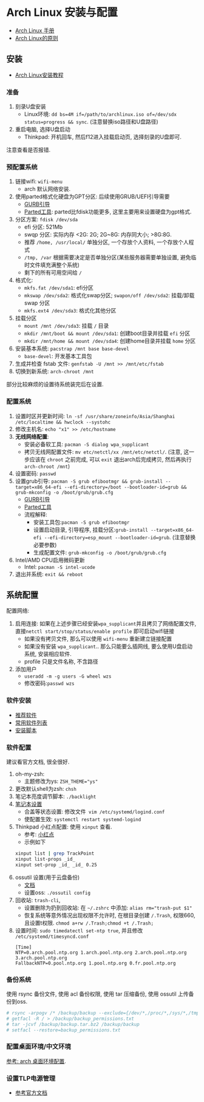 # Arch Linux 安装与配置

- [Arch Linux 手册](https://wiki.archlinux.org/index.php/Main_page_(简体中文))
- [Arch Linux的原则](https://wiki.archlinux.org/index.php/Arch_Linux_(简体中文))

## 安装
- [Arch Linux安装教程](https://wiki.archlinux.org/index.php/Installation_guide_(简体中文))

###  准备
1. 刻录U盘安装
    - Linux环境: `dd bs=4M if=/path/to/archlinux.iso of=/dev/sdx status=progress && sync`. (注意替换iso路径和U盘路径)
2. 重启电脑, 选择U盘启动
    - Thinkpad: 开机回车, 然后f12进入挂载启动页, 选择刻录的U盘即可.

注意查看是否报错.

### 预配置系统
1. 链接wifi: `wifi-menu`
    - arch 默认网络安装.
2. 使用parted格式化硬盘为GPT分区: 后续使用GRUB/UEFI引导需要
    - [GURB引导](https://wiki.archlinux.org/index.php/GRUB_(简体中文)#UEFI_.E7.B3.BB.E7.BB.9F)
    - [Parted工具](https://wiki.archlinux.org/index.php/GNU_Parted_(简体中文)): parted比fdisk功能更多, 这里主要用来设置硬盘为gpt格式.
3. 分区方案: `fdisk /dev/sda`
    - efi 分区: 521Mb
    - swqp 分区: 实际内存 <2G: 2G; 2G~8G: 内存同大小; >8G:8G.
    - 推荐 `/home, /usr/local/` 单独分区, 一个存放个人资料, 一个存放个人程式
    - `/tmp, /var` 根据需要决定是否单独分区(某些服务器需要单独设置, 避免临时文件填充满整个系统)
    - 剩下的所有可用空间给 `/`
4. 格式化:
    - `mkfs.fat /dev/sda1`: efi分区
    - `mkswap /dev/sda2`: 格式化swap分区;  `swapon/off /dev/sda2`: 挂载/卸载 swap 分区
    - `mkfs.ext4 /dev/sda3`: 格式化其他分区
5. 挂载分区
    - `mount /mnt /dev/sda3`: 挂载 `/` 目录
    - `mkdir /mnt/boot && mount /dev/sda1`: 创建boot目录并挂载 `efi` 分区
    - `mkdir /mnt/home && mount /dev/sda4`: 创建home目录并挂载 `home` 分区
6. 安装基本系统: `pacstrap /mnt base base-devel`
    - `base-devel`: 开发基本工具包
7. 生成并检查 fstab 文件: `genfstab -U /mnt >> /mnt/etc/fstab`
8. 切换到新系统: `arch-chroot /mnt`

部分比较麻烦的设置待系统装完后在设置.

### 配置系统
1. 设置时区并更新时间: `ln -sf /usr/share/zoneinfo/Asia/Shanghai /etc/localtime && hwclock --systohc`
2. 修改主机名: `echo "x1" >> /etc/hostname`
3. **无线网络配置**: 
    - 安装必备软工具: `pacman -S dialog wpa_supplicant`
    - 拷贝无线网配置文件: `mv etc/netctl/xx /mnt/etc/netctl/`. (注意, 这一步应该在 `chroot` 之前完成, 可以 `exit` 退出arch后完成拷贝, 然后再执行 `arch-chroot /mnt`)
4. 设置密码: `passwd`
5. 设置grub引导: `pacman -S grub efibootmgr && grub-install --target=x86_64-efi --efi-directory=/boot --bootloader-id=grub && grub-mkconfig -o /boot/grub/grub.cfg`
    - [GURB引导](https://wiki.archlinux.org/index.php/GRUB_(简体中文)#UEFI_.E7.B3.BB.E7.BB.9F)
    - [Parted工具](https://wiki.archlinux.org/index.php/GNU_Parted_(简体中文))
    - 流程解释:
        - 安装工具包:`pacman -S grub efibootmgr`
        - 设置启动目录, 引导程序, 挂载分区:`grub-install --target=x86_64-efi --efi-directory=esp_mount --bootloader-id=grub`. (注意替换必要参数)
        - 生成配置文件: `grub-mkconfig -o /boot/grub/grub.cfg`
6. Intel/AMD CPU启用微码更新
    - Intel: `pacman -S intel-ucode`
7. 退出并系统: `exit && reboot`

## 系统配置
配置网络: 
1. 启用连接: 如果在上述步骤已经安装`wpa_supplicant`并且拷贝了网络配置文件, 直接`netctl start/stop/status/enable profile` 即可启动wifi链接
    - 如果没有拷贝文件, 那么可以使用 `wifi-menu` 重新建立链接配置
    - 如果没有安装 `wpa_supplicant`..  那么只能要么插网线, 要么使用U盘启动系统, 安装相应软件.
    - profile 只是文件名称, 不含路径
2. 添加用户
    - `useradd -m -g users -G wheel wzs`
    - 修改密码:`passwd wzs`

### 软件安装
- [推荐软件](https://wiki.archlinux.org/index.php/General_recommendations_)
- [常用软件列表](https://wiki.archlinux.org/index.php/General_recommendations_)
- [安装脚本](./arch_install.sh)

### 软件配置
建议看官方文档, 很全很好.

1. oh-my-zsh:
    - 主题修改为ys: `ZSH_THEME="ys"`
2. 更改默认shell为zsh: `chsh`
3. 笔记本亮度调节脚本: `./backlight`
4. [笔记本设置](https://wiki.archlinux.org/index.php/Power_management#Power_management_with_systemd)
    - 合盖等状态设置: 修改文件` vim /etc/systemd/logind.conf`
    - 使配置生效: `systemctl restart systemd-logind`
5. Thinkpad 小红点配置: 使用 `xinput` 查看.
    - 参考: [小红点](https://www.jianshu.com/p/b9677e9e56ec)
    - 示例如下
    ```Bash
    xinput list | grep TrackPoint
    xinput list-props _id_
    xinput set-prop _id_ _id_ 0.25
    ```
6. ossutil 设置(用于云盘备份)
    - [文档](https://help.aliyun.com/document_detail/50452.html)
    - 设置oss: `./ossutil config`
7. 回收站: `trash-cli`,
    - 设置删除为扔到回收站: 在 `~/.zshrc` 中添加: `alias rm="trash-put $1"`
    - 恢复系统等意外情况出现权限不允许时,  在根目录创建 `/.Trash`, 权限660, 且设置t权限. `chmod a+rw /.Trash;chmod +t /.Trash;`
8. 设置时间: `sudo timedatectl set-ntp true`, 并且修改 `/etc/systemd/timesyncd.conf`
    ````
    [Time]
    NTP=0.arch.pool.ntp.org 1.arch.pool.ntp.org 2.arch.pool.ntp.org 3.arch.pool.ntp.org
    FallbackNTP=0.pool.ntp.org 1.pool.ntp.org 0.fr.pool.ntp.org
    ````

### 备份系统
使用 rsync 备份文件, 使用 acl 备份权限, 使用 tar 压缩备份, 使用 ossutil 上传备份到oss.

```Bash
# rsync -arpogv /* /backup/backup --exclude={/dev/*,/proc/*,/sys/*,/tmp/*,/run/*,/mnt/*,/media/*,/lost+found,/backup/*}
# getfacl -R / > /backup/backup_permissions.txt
# tar -jcvf /backup/backup.tar.bz2 /backup/backup
# setfacl --restore=backup_permissions.txt
```

### 配置桌面环境/中文环境
[参考: arch 桌面环境配置](./arch_wm_config.md).

### 设置TLP电源管理
- [参考官方文档](https://linrunner.de/en/tlp/docs/tlp-configuration.html)

